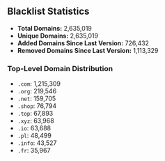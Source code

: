 ## Blacklist Statistics

- **Total Domains:** 2,635,019
- **Unique Domains:** 2,635,019
- **Added Domains Since Last Version:** 726,432
- **Removed Domains Since Last Version:** 1,113,329

### Top-Level Domain Distribution

-  `.com`: 1,215,309
-  `.org`: 219,546
-  `.net`: 159,705
-  `.shop`: 76,794
-  `.top`: 67,893
-  `.xyz`: 63,968
-  `.io`: 63,688
-  `.pl`: 48,499
-  `.info`: 43,527
-  `.fr`: 35,967
